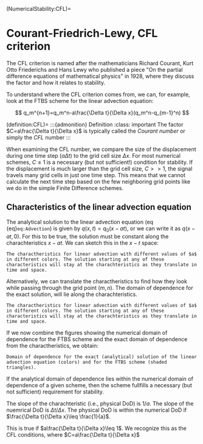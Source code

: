 (NumericalStability:CFL)=
# Courant-Friedrich-Lewy, CFL criterion

The CFL criterion is named after the mathematicians Richard Courant, Kurt Otto Friederichs and Hans Lewy who published a piece "On the partial difference equations of mathematical physics" in 1928, where they discuss the factor and how it relates to stability. 

To understand where the CFL criterion comes from, we can, for example, look at the FTBS scheme for the linear advection equation:

$$
q_m^{n+1}=q_m^n-a\frac{\Delta t}{\Delta x}(q_m^n-q_{m-1}^n)
$$

(definition:CFL)=
:::{admonition} Definition
:class: important
The factor $C=a\frac{\Delta t}{\Delta x}$ is typically called the *Courant number* or simply the *CFL* number
:::

When examining the CFL number, we compare  the size of the displacement during one time step ($a\Delta t$) to the grid cell size $\Delta x$. For most numerical schemes, $C\leq 1$ is a necessary (but not sufficient!) condition for stability. If the displacement is much larger than the grid cell size, $C>>1$, the signal travels many grid cells in just one time step. This means that we cannot calculate the next time step based on the few neighboring grid points like we do in the simple Finite Difference schemes. 

## Characteristics of the linear advection equation

The analytical solution to the linear advection equation (eq {eq}`eq:Advection`) is given by $q(x,t)=q_0(x-at)$, or we can write it as $q(x-at,0)$. For this to be true, the solution must be constant along the charachteristics $x-at$. We can sketch this in the $x-t$ space:

```{figure} ../Figures/Test1.png
The charactheristics for linear advection with different values of $a$ in different colors. The solution starting at any of these characteristics will stay at the charachteristics as they translate in time and space.
```

Alternatively, we can translate the charactheristics to find how they look while passing through the grid point $(m,n)$. The domain of dependence for the exact solution, will lie along the charachteristics.

```{figure} ../Figures/Test2.png
The charactheristics for linear advection with different values of $a$ in different colors. The solution starting at any of these characteristics will stay at the charachteristics as they translate in time and space.
```

If we now combine the figures showing the numerical domain of dependence for the FTBS scheme and the exact domain of dependence from the charactheristics, we obtain:

```{figure} ../Figures/Lin_adv_charachteristic_3.png
Domain of dependence for the exact (analytical) solution of the linear advection equation (colors) and for the FTBS scheme (shaded triangles).
```

If the analytical domain of dependence lies within the numerical domain of dependence of a given scheme, then the scheme fullfills a necessary (but not sufficient) requirement for stability. 

The slope of the charachteristic (i.e., physical DoD) is $1/a$. The slope of the nuemrical DoD is $\Delta t/\Delta x$. The physical DoD is within the numerical DoD if $\frac{\Delta t}{\Delta x}\leq \frac{1}{a}$.

This is true if  $a\frac{\Delta t}{\Delta x}\leq 1$. We recognize this as the CFL conditions, where $C=a\frac{\Delta t}{\Delta x}$




